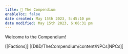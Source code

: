 ```yaml
---
title: 🐉 The Compendium
enableToc: false
date created: May 15th 2023, 5:45:10 pm
date modified: May 15th 2023, 6:06:31 pm
---
```


Welcome to the Compendium!

[[Factions]]
[[D&D/TheCompendium/content/NPCs|NPCs]]
